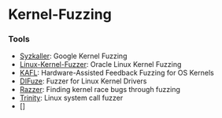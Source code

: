 # Kernel-Fuzzing



### Tools
+ [Syzkaller](https://github.com/google/syzkaller): Google Kernel Fuzzing
+ [Linux-Kernel-Fuzzer](https://github.com/oracle/kernel-fuzzing): Oracle Linux Kernel Fuzzing
+ [KAFL](https://github.com/RUB-SysSec/kAFL): Hardware-Assisted Feedback Fuzzing for OS Kernels
+ [DIFuze](https://github.com/ucsb-seclab/difuze): Fuzzer for Linux Kernel Drivers
+ [Razzer](https://github.com/compsec-snu/razzer): Finding kernel race bugs through fuzzing
+ [Trinity](https://github.com/kernelslacker/trinity): Linux system call fuzzer
+ []
